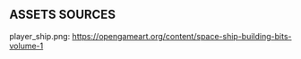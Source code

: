 
## ASSETS SOURCES
player_ship.png: https://opengameart.org/content/space-ship-building-bits-volume-1
